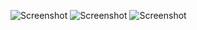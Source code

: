 ![Screenshot](https://github.com/arslan174/TelegramBot/blob/master/screenshots/start.PNG "123123")
![Screenshot](https://github.com/arslan174/TelegramBot/blob/master/screenshots/after_start.PNG)
![Screenshot](https://github.com/arslan174/TelegramBot/blob/master/screenshots/after_request.PNG)

